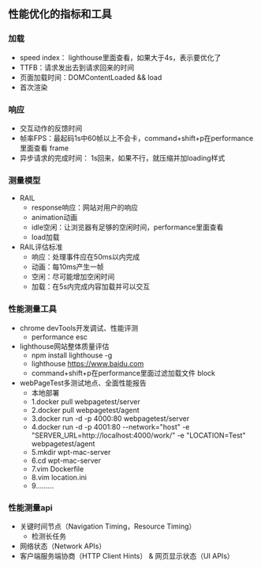 ## 性能优化的指标和工具
### 加载
  - speed index： lighthouse里面查看，如果大于4s，表示要优化了
  - TTFB：请求发出去到请求回来的时间
  - 页面加载时间：DOMContentLoaded && load
  - 首次渲染
  
### 响应
  - 交互动作的反馈时间
  - 帧率FPS：最起码1s中60帧以上不会卡，command+shift+p在performance里面查看 frame
  - 异步请求的完成时间： 1s回来，如果不行，就压缩并加loading样式
  
### 测量模型
  - RAIL
    - response响应：网站对用户的响应
    - animation动画
    - idle空闲：让浏览器有足够的空闲时间，performance里面查看
    - load加载
  - RAIL评估标准
    - 响应：处理事件应在50ms以内完成
    - 动画：每10ms产生一帧
    - 空闲：尽可能增加空闲时间 
    - 加载：在5s内完成内容加载并可以交互
  
### 性能测量工具
  - chrome devTools开发调试、性能评测
    - performance esc
  - lighthouse网站整体质量评估
    - npm install lighthouse -g
    - lighthouse https://www.baidu.com
    - command+shift+p在performance里面过滤加载文件 block
  - webPageTest多测试地点、全面性能报告
    - 本地部署
    - 1.docker pull webpagetest/server
    - 2.docker pull webpagetest/agent
    - 3.docker run -d -p 4000:80 webpagetest/server
    - 4.docker run -d -p 4001:80 --network="host" -e "SERVER_URL=http://localhost:4000/work/" -e "LOCATION=Test" webpagetest/agent
    - 5.mkdir wpt-mac-server
    - 6.cd wpt-mac-server
    - 7.vim Dockerfile
    - 8.vim location.ini
    - 9.........
  
### 性能测量api
  - 关键时间节点（Navigation Timing，Resource Timing）
    - 检测长任务
  - 网络状态（Network APIs）
  - 客户端服务端协商（HTTP Client Hints） & 网页显示状态（UI APIs）
